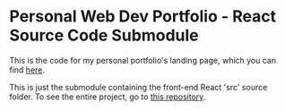 # Personal Web Dev Portfolio - React Source Code Submodule

This is the code for my personal portfolio's landing page, which you can find [here](https://www.sunkenworld.com/).

This is just the submodule containing the front-end React 'src' source folder. To see the entire project, go to [this repository](https://github.com/mackenziewritescode/portfolio).
